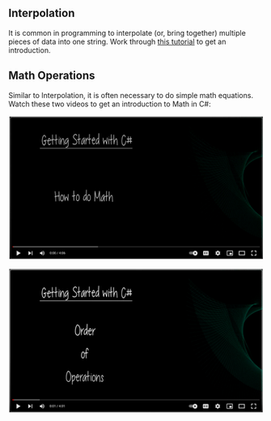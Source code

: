 ## Interpolation

It is common in programming to interpolate (or, bring together) multiple pieces of data into one string.  Work through [this tutorial](https://docs.microsoft.com/en-us/dotnet/csharp/tutorials/exploration/interpolated-strings) to get an introduction.

## Math Operations

Similar to Interpolation, it is often necessary to do simple math equations.  Watch these two videos to get an introduction to Math in C#:

[![Image of Video 'How to do Math'](/images/Mod1/DataTypesAndVariables/HowToMath.png)](https://www.youtube.com/watch?v=d84ci6tg9lk)

[![Image of Video 'Order of Operations'](/images/Mod1/DataTypesAndVariables/OrderOfOperations.png)](https://www.youtube.com/watch?v=-Wh9FYJDgiA)